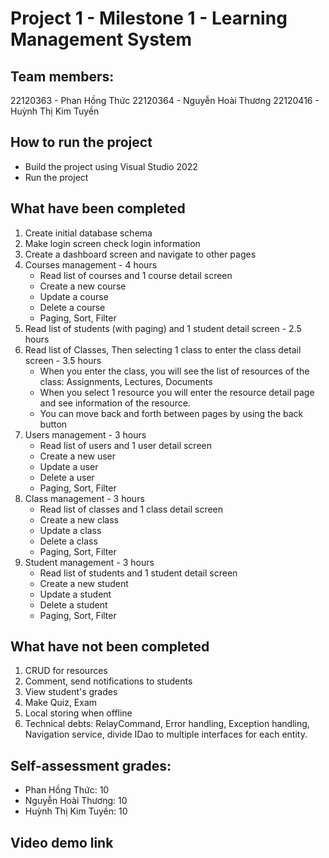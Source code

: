 ﻿# Project 1 - Milestone 1 - Learning Management System

## Team members: 
22120363 - Phan Hồng Thức
22120364 - Nguyễn Hoài Thương
22120416 - Huỳnh Thị Kim Tuyền

## How to run the project
- Build the project using Visual Studio 2022 
- Run the project

## What have been completed
1. Create initial database schema
2. Make login screen check login information
3. Create a dashboard screen and navigate to other pages
4. Courses management - 4 hours
    - Read list of courses and 1 course detail screen
    - Create a new course
    - Update a course
    - Delete a course
    - Paging, Sort, Filter
5. Read list of students (with paging) and 1 student detail screen - 2.5 hours
6. Read list of Classes, Then selecting 1 class to enter the class detail screen - 3.5 hours
    - When you enter the class, you will see the list of resources of the class: Assignments, Lectures, Documents
    - When you select 1 resource you will enter the resource detail page and see information of the resource. 
    - You can move back and forth between pages by using the back button
7. Users management - 3 hours
    - Read list of users and 1 user detail screen
    - Create a new user
    - Update a user
    - Delete a user
    - Paging, Sort, Filter
8. Class management - 3 hours
    - Read list of classes and 1 class detail screen
    - Create a new class
    - Update a class
    - Delete a class
    - Paging, Sort, Filter
9. Student management - 3 hours
    - Read list of students and 1 student detail screen
    - Create a new student
    - Update a student
    - Delete a student
    - Paging, Sort, Filter
## What have not been completed
1. CRUD for resources
2. Comment, send notifications to students
3. View student's grades
4. Make Quiz, Exam
5. Local storing when offline
6. Technical debts: RelayCommand, Error handling, Exception handling, Navigation service, divide IDao to multiple interfaces for each entity.

## Self-assessment grades:
- Phan Hồng Thức: 10
- Nguyễn Hoài Thương: 10
- Huỳnh Thị Kim Tuyền: 10

## Video demo link
    
